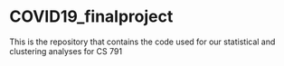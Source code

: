 # COVID19_finalproject
This is the repository that contains the code used for our statistical and clustering analyses for CS 791
